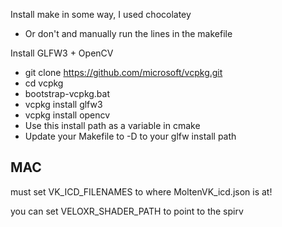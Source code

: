 Install make in some way, I used chocolatey
- Or don't and manually run the lines in the makefile 

Install GLFW3 + OpenCV

- git clone https://github.com/microsoft/vcpkg.git
- cd vcpkg
- bootstrap-vcpkg.bat
- vcpkg install glfw3
- vcpkg install opencv
- Use this install path as a variable in cmake
- Update your Makefile to -D to your glfw install path

## MAC
must set VK_ICD_FILENAMES to where MoltenVK_icd.json is at!

you can set VELOXR_SHADER_PATH to point to the spirv